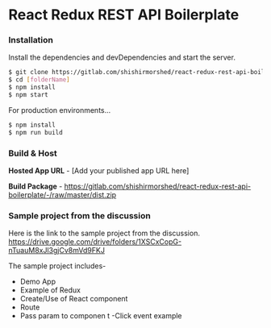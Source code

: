# React Redux REST API Boilerplate



### Installation

Install the dependencies and devDependencies and start the server.

```sh
$ git clone https://gitlab.com/shishirmorshed/react-redux-rest-api-boilerplate.git
$ cd [folderName]
$ npm install
$ npm start
```

For production environments...

```sh
$ npm install
$ npm run build
```

### Build & Host
**Hosted App URL** - [Add your published app URL here]

**Build Package** - https://gitlab.com/shishirmorshed/react-redux-rest-api-boilerplate/-/raw/master/dist.zip

### Sample project from the discussion
Here is the link to the sample project from the discussion.
https://drive.google.com/drive/folders/1XSCxCopG-nTuauM8xJl3gjCv8mVd9FKJ


The sample project includes-
* Demo App
* Example of Redux
* Create/Use of React component
* Route
* Pass param to componen
t
-Click event example